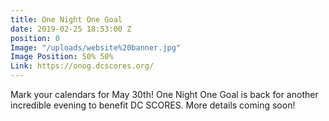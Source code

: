 ```yaml
---
title: One Night One Goal
date: 2019-02-25 18:53:00 Z
position: 0
Image: "/uploads/website%20banner.jpg"
Image Position: 50% 50%
Link: https://onog.dcscores.org/
---
```


Mark your calendars for May 30th! One Night One Goal is back for another incredible evening to benefit DC SCORES. More details coming soon!